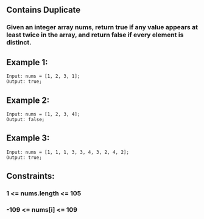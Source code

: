 ## Contains Duplicate

### Given an integer array nums, return true if any value appears at least twice in the array, and return false if every element is distinct.

## Example 1:

```node
Input: nums = [1, 2, 3, 1];
Output: true;
```

## Example 2:

```node
Input: nums = [1, 2, 3, 4];
Output: false;
```

## Example 3:

```node
Input: nums = [1, 1, 1, 3, 3, 4, 3, 2, 4, 2];
Output: true;
```

## Constraints:

### 1 <= nums.length <= 105

### -109 <= nums[i] <= 109
